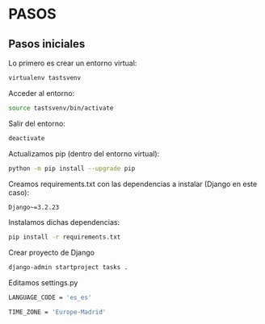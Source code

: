 # PASOS

## Pasos iniciales

Lo primero es crear un entorno virtual:
``` bash
virtualenv tastsvenv
```
Acceder al entorno:
``` bash
source tastsvenv/bin/activate
```
Salir del entorno:
``` bash
deactivate
```
Actualizamos pip (dentro del entorno virtual):
``` bash
python -m pip install --upgrade pip
```
Creamos requirements.txt con las dependencias a instalar (Django en este caso):
``` bash
Django~=3.2.23
```
Instalamos dichas dependencias:
``` bash
pip install -r requirements.txt
```
Crear proyecto de Django
``` bash
django-admin startproject tasks .
```
Editamos settings.py
``` bash
LANGUAGE_CODE = 'es_es'

TIME_ZONE = 'Europe-Madrid'
```